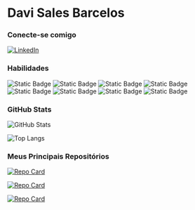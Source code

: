 # Davi Sales Barcelos

### Conecte-se comigo
[![LinkedIn](https://img.shields.io/badge/LinkedIn-DDE392?style=for-the-badge&logo=linkedin&logoColor=7D8570)](https://www.linkedin.com/in/SallesThe/)


### Habilidades
![Static Badge](https://img.shields.io/badge/JAVA-DDE392?style=for-the-badge&logo=CoffeeScript&logoColor=504B3A)
![Static Badge](https://img.shields.io/badge/PHP-DDE392?style=for-the-badge&logo=PHP&logoColor=504B3A)
![Static Badge](https://img.shields.io/badge/HTML-DDE392?style=for-the-badge&logo=HTML5&logoColor=504B3A)
![Static Badge](https://img.shields.io/badge/CSS-DDE392?style=for-the-badge&logo=CSS3&logoColor=504B3A)
![Static Badge](https://img.shields.io/badge/JAVASCRIPT-DDE392?style=for-the-badge&logo=JavaScript&logoColor=504B3A)
![Static Badge](https://img.shields.io/badge/Angular2%2B-DDE392?style=for-the-badge&logo=Angular&logoColor=504B3A)
![Static Badge](https://img.shields.io/badge/LARAVEL-DDE392?style=for-the-badge&logo=Laravel&logoColor=504B3A)
![Static Badge](https://img.shields.io/badge/GITHUB-DDE392?style=for-the-badge&logo=GITHUB&logoColor=504B3A)




### GitHub Stats

![GitHub Stats](https://github-readme-stats.vercel.app/api?username=SallesThe&theme=transparent&bg_color=DDE392&border_color=AFBE8F&show_icons=true&icon_color=504B3A&title_color=504B3A&text_color=000&hide_title=true&hide=stars) 

![Top Langs](https://github-readme-stats-git-masterrstaa-rickstaa.vercel.app/api/top-langs/?username=SallesThe&layout=compact&bg_color=DDE392&border_color=AFBE8F&title_color=000&text_color=504B3A)

### Meus Principais Repositórios

[![Repo Card](https://github-readme-stats.vercel.app/api/pin/?username=SallesThe&repo=boletim_alunos&bg_color=DDE392&border_color=AFBE8F&show_icons=true&icon_color=646F58&title_color=000&text_color=000)](https://github.com/SallesThe/boletim_alunos)

[![Repo Card](https://github-readme-stats.vercel.app/api/pin/?username=SallesThe&repo=average_grades&bg_color=DDE392&border_color=AFBE8F&show_icons=true&icon_color=646F58&title_color=000&text_color=000)](https://github.com/SallesThe/boletim_alunos)

[![Repo Card](https://github-readme-stats.vercel.app/api/pin/?username=SallesThe&repo=Osvaldo_Encurta_Link&bg_color=DDE392&border_color=AFBE8F&show_icons=true&icon_color=646F58&title_color=000&text_color=000)](https://github.com/SallesThe/boletim_alunos)
